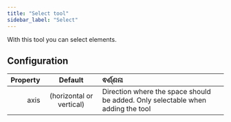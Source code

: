 ```yaml
---
title: "Select tool"
sidebar_label: "Select"
---
```



With this tool you can select elements.

## Configuration

| Property |         Default          | ଵର୍ଣ୍ଣନା                                                                        |
| --------:|:------------------------:|:------------------------------------------------------------------------------- |
|     axis | (horizontal or vertical) | Direction where the space should be added. Only selectable when adding the tool |
